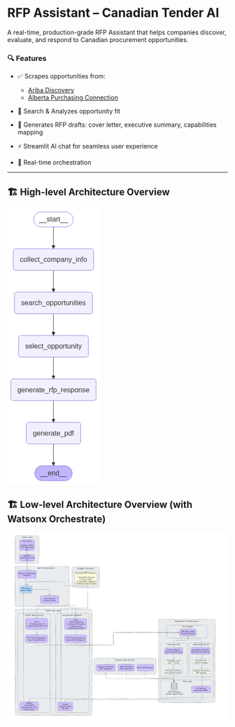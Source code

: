 # RFP Assistant – Canadian Tender AI

A real-time, production-grade RFP Assistant that helps companies discover, evaluate, and respond to Canadian procurement opportunities.

### 🔍 Features

- ✅ Scrapes opportunities from:
  - [Ariba Discovery](https://portal.us.bn.cloud.ariba.com/discovery/public/leads/search)
  - [Alberta Purchasing Connection](https://purchasing.alberta.ca/search)

- 🧠 Search & Analyzes opportunity fit 
- 📝 Generates RFP drafts: cover letter, executive summary, capabilities mapping
- ⚡ Streamlit AI chat for seamless user experience
- 🔁 Real-time orchestration

---

## 🏗️ High-level Architecture Overview
![Graph Architecture](assets/graph.png)

## 🏗️ Low-level Architecture Overview (with Watsonx Orchestrate)
![LLD](assets/RFP_Assistant_Architecture.png)
